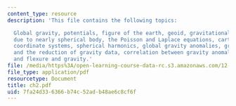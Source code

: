 ```yaml
---
content_type: resource
description: 'This file contains the following topics:

  Global gravity, potentials, figure of the earth, geoid, gravitational potential
  due to nearly spherical body, the Poisson and Laplace equations, cartesian and spherical
  coordinate systems, spherical harmonics, global gravity anomalies, gravity anomalies
  and the reduction of gravity data, correlation between gravity anomalies and topography,
  and flexure and gravity.'
file: /media/https%3A/open-learning-course-data-rc.s3.amazonaws.com/12-201-essentials-of-geophysics-fall-2004/7fa24d336366b74c52adb48ae6c8cf6f_ch2.pdf
file_type: application/pdf
resourcetype: Document
title: ch2.pdf
uid: 7fa24d33-6366-b74c-52ad-b48ae6c8cf6f
---
```

